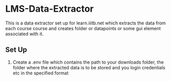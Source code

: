 # LMS-Data-Extractor

This is a data extractor set up for learn.iiitb.net which extracts the data from each course course and creates folder or datapoints or some gui element associated with it.

## Set Up

1. Create a .env file which contains the path to your downloads folder, the folder where the extracted data is to be stored and you login credentials etc in the specified format
